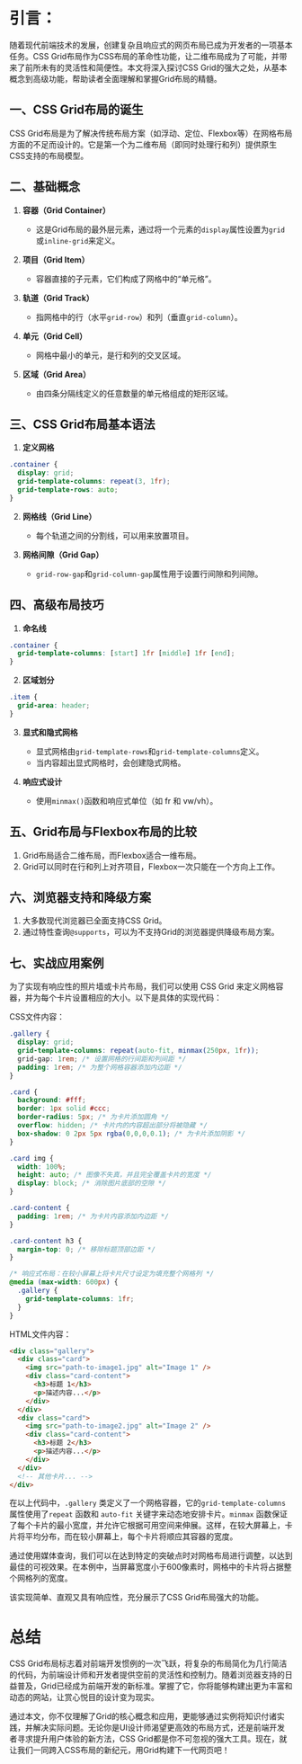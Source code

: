 # 引言：
随着现代前端技术的发展，创建复杂且响应式的网页布局已成为开发者的一项基本任务。CSS Grid布局作为CSS布局的革命性功能，让二维布局成为了可能，并带来了前所未有的灵活性和简便性。本文将深入探讨CSS Grid的强大之处，从基本概念到高级功能，帮助读者全面理解和掌握Grid布局的精髓。

## 一、CSS Grid布局的诞生
CSS Grid布局是为了解决传统布局方案（如浮动、定位、Flexbox等）在网格布局方面的不足而设计的。它是第一个为二维布局（即同时处理行和列）提供原生CSS支持的布局模型。

## 二、基础概念

1. **容器（Grid Container）**
   - 这是Grid布局的最外层元素，通过将一个元素的`display`属性设置为`grid`或`inline-grid`来定义。

2. **项目（Grid Item）**
   - 容器直接的子元素，它们构成了网格中的“单元格”。

3. **轨道（Grid Track）**
   - 指网格中的行（水平`grid-row`）和列（垂直`grid-column`）。

4. **单元（Grid Cell）**
   - 网格中最小的单元，是行和列的交叉区域。

5. **区域（Grid Area）**
   - 由四条分隔线定义的任意数量的单元格组成的矩形区域。

## 三、CSS Grid布局基本语法

1. **定义网格**

```css
.container {
  display: grid;
  grid-template-columns: repeat(3, 1fr);
  grid-template-rows: auto;
}
```

2. **网格线（Grid Line）**
   - 每个轨道之间的分割线，可以用来放置项目。

3. **网格间隙（Grid Gap）**
   - `grid-row-gap`和`grid-column-gap`属性用于设置行间隙和列间隙。

## 四、高级布局技巧

1. **命名线**

```css
.container {
  grid-template-columns: [start] 1fr [middle] 1fr [end];
}
```

2. **区域划分**

```css
.item {
  grid-area: header;
}
```

3. **显式和隐式网格**
   - 显式网格由`grid-template-rows`和`grid-template-columns`定义。
   - 当内容超出显式网格时，会创建隐式网格。

4. **响应式设计**
   - 使用`minmax()`函数和响应式单位（如 fr 和 vw/vh）。

## 五、Grid布局与Flexbox布局的比较

1. Grid布局适合二维布局，而Flexbox适合一维布局。
2. Grid可以同时在行和列上对齐项目，Flexbox一次只能在一个方向上工作。

## 六、浏览器支持和降级方案

1. 大多数现代浏览器已全面支持CSS Grid。
2. 通过特性查询`@supports`，可以为不支持Grid的浏览器提供降级布局方案。

## 七、实战应用案例
为了实现有响应性的照片墙或卡片布局，我们可以使用 CSS Grid 来定义网格容器，并为每个卡片设置相应的大小。以下是具体的实现代码：

CSS文件内容：

```css
.gallery {
  display: grid;
  grid-template-columns: repeat(auto-fit, minmax(250px, 1fr));
  grid-gap: 1rem; /* 设置网格的行间距和列间距 */
  padding: 1rem; /* 为整个网格容器添加内边距 */
}

.card {
  background: #fff;
  border: 1px solid #ccc;
  border-radius: 5px; /* 为卡片添加圆角 */
  overflow: hidden; /* 卡片内的内容超出部分将被隐藏 */
  box-shadow: 0 2px 5px rgba(0,0,0,0.1); /* 为卡片添加阴影 */
}

.card img {
  width: 100%;
  height: auto; /* 图像不失真，并且完全覆盖卡片的宽度 */
  display: block; /* 消除图片底部的空隙 */
}

.card-content {
  padding: 1rem; /* 为卡片内容添加内边距 */
}

.card-content h3 {
  margin-top: 0; /* 移除标题顶部边距 */
}

/* 响应式布局：在较小屏幕上将卡片尺寸设定为填充整个网格列 */
@media (max-width: 600px) {
  .gallery {
    grid-template-columns: 1fr;
  }
}
```

HTML文件内容：

```html
<div class="gallery">
  <div class="card">
    <img src="path-to-image1.jpg" alt="Image 1" />
    <div class="card-content">
      <h3>标题 1</h3>
      <p>描述内容...</p>
    </div>
  </div>
  <div class="card">
    <img src="path-to-image2.jpg" alt="Image 2" />
    <div class="card-content">
      <h3>标题 2</h3>
      <p>描述内容...</p>
    </div>
  </div>
  <!-- 其他卡片... -->
</div>
```

在以上代码中，`.gallery` 类定义了一个网格容器，它的`grid-template-columns` 属性使用了`repeat` 函数和 `auto-fit` 关键字来动态地安排卡片。`minmax` 函数保证了每个卡片的最小宽度，并允许它根据可用空间来伸展。这样，在较大屏幕上，卡片将平均分布，而在较小屏幕上，每个卡片将顺应其容器的宽度。

通过使用媒体查询，我们可以在达到特定的突破点时对网格布局进行调整，以达到最佳的可视效果。在本例中，当屏幕宽度小于600像素时，网格中的卡片将占据整个网格列的宽度。

该实现简单、直观又具有响应性，充分展示了CSS Grid布局强大的功能。

# 总结

CSS Grid布局标志着对前端开发惯例的一次飞跃，将复杂的布局简化为几行简洁的代码，为前端设计师和开发者提供空前的灵活性和控制力。随着浏览器支持的日益普及，Grid已经成为前端开发的新标准。掌握了它，你将能够构建出更为丰富和动态的网站，让赏心悦目的设计变为现实。

通过本文，你不仅理解了Grid的核心概念和应用，更能够通过实例将知识付诸实践，并解决实际问题。无论你是UI设计师渴望更高效的布局方式，还是前端开发者寻求提升用户体验的新方法，CSS Grid都是你不可忽视的强大工具。现在，就让我们一同跨入CSS布局的新纪元，用Grid构建下一代网页吧！